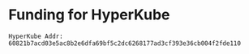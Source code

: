 # Funding for HyperKube

```
HyperKube Addr: 60821b7acd03e5ac8b2e6dfa69bf5c2dc6268177ad3cf393e36cb004f2fde110
```
